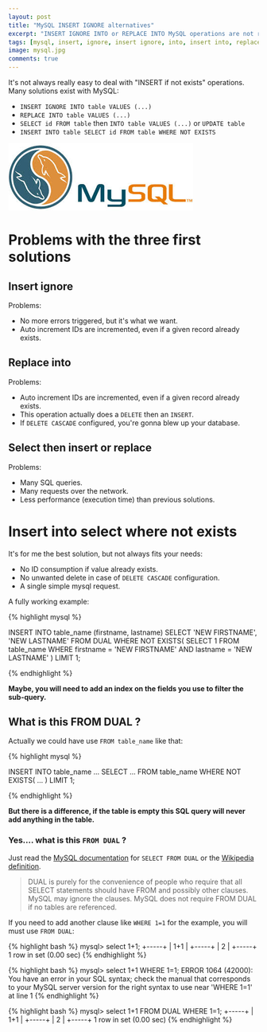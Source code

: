 ```yaml
---
layout: post
title: "MySQL INSERT IGNORE alternatives"
excerpt: "INSERT IGNORE INTO or REPLACE INTO MySQL operations are not really good practices. I advise you to replace with something else to INSERT if not exists"
tags: [mysql, insert, ignore, insert ignore, into, insert into, replace into, replace, insert into select]
image: mysql.jpg
comments: true
---
```


It's not always really easy to deal with "INSERT if not exists" operations.
Many solutions exist with MySQL:

* `INSERT IGNORE INTO table VALUES (...)`
* `REPLACE INTO table VALUES (...)`
* `SELECT id FROM table` then `INTO table VALUES (...)` or `UPDATE table`
* `INSERT INTO table SELECT id FROM table WHERE NOT EXISTS`

![Symfony](/images/posts/mysql.jpg)


# Problems with the three first solutions

## Insert ignore

Problems:

* No more errors triggered, but it's what we want.
* Auto increment IDs are incremented, even if a given record already exists.

## Replace into

Problems:

* Auto increment IDs are incremented, even if a given record already exists.
* This operation actually does a `DELETE` then an `INSERT`.
* If `DELETE CASCADE` configured, you're gonna blew up your database.

## Select then insert or replace

Problems:

* Many SQL queries.
* Many requests over the network.
* Less performance (execution time) than previous solutions.

# Insert into select where not exists

It's for me the best solution, but not always fits your needs:

* No ID consumption if value already exists.
* No unwanted delete in case of `DELETE CASCADE` configuration.
* A single simple mysql request.

A fully working example:

{% highlight mysql %}

INSERT INTO table_name (firstname, lastname)
SELECT 'NEW FIRSTNAME', 'NEW LASTNAME'
FROM DUAL
WHERE NOT EXISTS(
    SELECT 1
    FROM table_name
    WHERE firstname = 'NEW FIRSTNAME' AND lastname = 'NEW LASTNAME'
)
LIMIT 1;

{% endhighlight %}

**Maybe, you will need to add an index on the fields you use to filter the sub-query.**

## What is this FROM DUAL ?

Actually we could have use `FROM table_name` like that:

{% highlight mysql %}

INSERT INTO table_name ...
SELECT ...
FROM table_name
WHERE NOT EXISTS(
    ...
)
LIMIT 1;

{% endhighlight %}

**But there is a difference, if the table is empty this SQL query will never add anything in the table.**

### Yes.... what is this `FROM DUAL` ?

Just read the [MySQL documentation](http://dev.mysql.com/doc/refman/5.7/en/select.html) for `SELECT FROM DUAL`
or the [Wikipedia definition](https://en.wikipedia.org/wiki/DUAL_table).

> DUAL is purely for the convenience of people who require that all SELECT statements should have FROM and possibly other clauses.
> MySQL may ignore the clauses. MySQL does not require FROM DUAL if no tables are referenced.

If you need to add another clause like `WHERE 1=1` for the example, you will must use `FROM DUAL`:

{% highlight bash %}
mysql> select 1+1;
+-----+
| 1+1 |
+-----+
|   2 |
+-----+
1 row in set (0.00 sec)
{% endhighlight %}

{% highlight bash %}
mysql> select 1+1 WHERE 1=1;
ERROR 1064 (42000): You have an error in your SQL syntax; check the manual that corresponds to your MySQL server version for the right syntax to use near 'WHERE 1=1' at line 1
{% endhighlight %}

{% highlight bash %}
mysql> select 1+1 FROM DUAL WHERE 1=1;
+-----+
| 1+1 |
+-----+
|   2 |
+-----+
1 row in set (0.00 sec)
{% endhighlight %}
